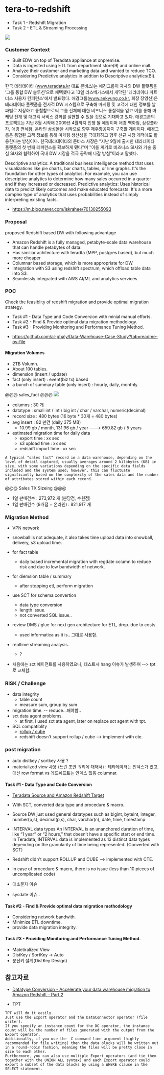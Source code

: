 # tera-to-redshift


- Task 1 - Redshift Migration
- Task 2 - ETL & Streaming Processing 

![](https://github.com/gnosia93/tera-to-emr/blob/main/images/teradata-mig.png)


### Customer Context ###

- Built EDW on top of Teradata appliance at onpremise.
- Data is ingested using ETL from department store(9) and online mall.
- Analyze their customer and marketing data and wanted to reduce TCO.
- Considering Predictive analytics in addtion to Descriptive analytics(BI).

한국 테라데이타 (www.teradata.kr 대표 콘바스)는 애경그룹이 자사의 DW 플랫폼을 ‘그룹 통합 DW 솔루션’으로 채택했다고 13일 라스베가스에서 개막된 '테라데이타 파트너스 사용자 컨퍼런스'에서 발표했다.
애경그룹(www.aekyung.co.kr, 회장 장영신)은 테라데이타 플랫폼을 전사적 DW 시스템으로 구축해 마케팅 및 고객에 대한 정보를 날짜별로 저장하고 통합함으로써 그룹 전체에 대한 비즈니스 통찰력을 얻고 이를 통해 마케팅 전개 및 대고객 서비스 강화를 실현할 수 있을 것으로 기대하고 있다. 애경그룹의 프로젝트는 지난 8월 시작해 2009년 4월까지 진행 될 예정이며 애경 백화점, 삼성플라자, 애경 면세점, 온라인 삼성몰을 시작으로 향후 제주항공까지 구축할 계획이다. 애경그룹은 통합된 고객 정보를 통해 마케팅 생산성을 극대화하고 향후 신규 시장 개척에도 활용한다는 방침이다. 한국테라데이타의 콘바스 사장은 “지난 9월에 출시한 테라데이타 플랫폼의 첫 번째 레퍼런스를 확보하게 됐다"며 "이를 계기로 비즈니스 SI사와 기술 중심 SI사와 협력하여 국내 DW 시장을 적극 공략해 나갈 방침”이라고 말했다.

Descriptive analytics: A traditional business intelligence method that uses visualizations like pie charts, bar charts, tables, or line graphs. It's the foundation for other types of analytics. For example, you can use descriptive analytics to determine how many sales occurred in a quarter and if they increased or decreased. 
Predictive analytics: Uses historical data to predict likely outcomes and make educated forecasts. It's a more complex type of analytics that uses probabilities instead of simply interpreting existing facts. 

- https://m.blog.naver.com/iskrahee/70130255093 


### Proposal ###
proposed Redshift based DW with following advantage   

- Amazon Redshift is a fully managed, petabyte-scale data warehouse that can handle petabytes of data.
- Has similiar achitecture with teradta (MPP, postgres based), but much more cheaper
- Columnar based storage, which is more appropriate for DW.
- Integration with S3 using redshift spectrum, which offload table data into S3.    
- Seamlessly integrated with AWS AI/ML and analytics services.


### POC ###

Check the feasiblity of redshift migration and provide optimal migration strategy.

- Task #1 - Data Type and Code Conversion with minial manual efforts.
- Task #2 - Find & Provide optimal data migration methodology.
- Task #3 - Providing Monitoring and Performance Tuning Method.

* https://github.com/al-ghaly/Data-Warehouse-Case-Study?tab=readme-ov-file 

  

#### Migration Volumes ####
- 2TB Volumn.
- About 100 tables.
- dimension (insert / update)
- fact (only insert) : event(biz tx) based
- a bunch of summary table (only insert) : hourly, daily, monthly.

@@@ sales_fact @@@
![](https://github.com/gnosia93/tera-to-redshift/blob/main/fact-design.png)

- columns : 30 개
- datatype : small int / int / big int / char / varchar, numeric(decimal) 
- record size : 480 bytes (16 byte * 30개 = 480 bytes) 
- avg insert : 82 만건 (daily 375 MB)
  - 10.99 gb / month, 131.96 gb / year ---> 659.82 gb / 5 years
- estimated migration time for daily data 
  - export time : xx sec
  - s3 upload time : xx sec
  - redshift import time : xx sec

```
A typical "sales fact" record in a data warehouse, depending on the level of detail captured, usually averages around 2 kilobytes (KB) in size, with some variations depending on the specific data fields included and the system used; however, this can fluctuate significantly based on the complexity of the sales data and the number of attributes stored within each record. 
```


@@@ Sales TX Sizeing @@@
- 1일 판매건수 : 273,972 개 (분당점, 수원점)
- 1일 판매건수 (9개점 + 온라인) : 821,917 개 



### Migration Method ###

- VPN network
- snowball is not adequate, it also takes time upload data into snowball, delivery, s3 upload time. 
- for fact table 
  - daily based incremental migration with regdate column to reduce risk and due to low bandwidth of network.
- for diemsion table / summary
  - after stopping etl, perform migration
    
- use SCT for schema convertion
    - data type conversion
    - length issue.
    - not converted SQL issue..

- review DMS / glue for next gen architecture for ETL, drop. due to costs. 
    - used informatica as it is.. 그대로 사용함.
      
- realtime streaming analysis.
    - ?

- 처음에는 sct 에이전트를 사용하였으나, 테스트시 hang 이슈가 발생하여 --> tpt 로 교체함.

 
### RISK / Challenge ###
- data integrity
    - table count
    - measure sum, group by sum     
- migration time. -- reduce...해야함..
- sct data agent problems.
  - at first, I used sct ata agent, later on replace sct agent with tpt. 
- SQL compatiblity
  - [rollup / cube](https://www.cloudthat.com/resources/blog/aws-reinvent-2022-new-sql-functionalities-in-amazon-redshift)
  - redshift doesn't support rollup / cube --> implement with cte.




### post migration ###

- auto distkey / sortkey 사용 ? 
- materialized view 사용 (느린 조인 쿼리에 대해서)  : 테라데이터는 인덱스가 있고, 대신 row format vs 레드쉬프트는 인덱스 없음 columnar.





#### Task #1 - Data Type and Code Conversion ####

* [Teradata Source and Amazon Redshift Target](https://docs.informatica.com/integration-cloud/data-ingestion-and-replication/current-version/database-ingestion-and-replication/database-ingestion-and-replication/default-data-type-mappings/teradata-source-and-amazon-redshift-target.html)

- With SCT, converted data type and procedure & macro. 
- Source DW just used general datatypes such as bigint, byteint, integer, number(p,s), decimal(p,s), char, varchar(n), date, time, timestamp
- INTERVAL data types
An INTERVAL is an unanchored duration of time, like “1 year” or “2 hours,” that doesn’t have a specific start or end time. In Teradata, INTERVAL data is implemented as 13 distinct data types depending on the granularity of time being represented. (Converted with SCT)
- Redshift didn't support ROLLUP and CUBE --> implemented with CTE.
- In case of procedure & macro, there is no issue (less than 10 pieces of uncomplicated code) 

- 대소문자 이슈
- sysdate 이슈..

#### Task #2 - Find & Provide optimal data migration methodology ####
- Considering network bandwith.
- Minimize ETL downtime. 
- provide data migration integrity.


#### Task #3 - Providing Monitoring and Performance Tuning Method. ####
- Matetiralized View
- DistKey / SortKey -> Auto
- 분산키 설계(DistKey Design)




## 참고자료 ##

* [Datatype Conversion - Accelerate your data warehouse migration to Amazon Redshift – Part 2](https://noise.getoto.net/2021/07/22/accelerate-your-data-warehouse-migration-to-amazon-redshift-part-2/)

* TPT
```
TPT will do it easily.
Just use the Export operator and the DataConnector operator (file writer).
If you specify an instance count for the DC operator, the instance count will be the number of files generated with the output from the Export operator.
Additionally, if you use the -C command line argument (highly recommended for file writing) then the data blocks will be written out in a round-robin fashion, meaning the files will be pretty close in size to each other.
Furthermore, you can also use multiple Export operators (and tie them together with the UNION ALL syntax) and each Export operator could export a subset of the data blocks by using a WHERE clause in the SELECT statement.
```
